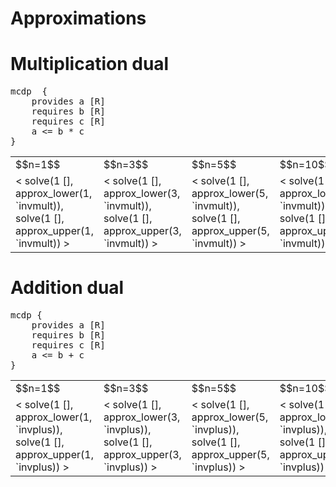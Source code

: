 # Approximations


# Multiplication dual

<pre class='mcdp' id='invmult'>
mcdp  {
    provides a [R]
    requires b [R]
    requires c [R]
    a <= b * c
}
</pre>
<!-- <pre class='ndp_graph_templatized'>`invmult</pre> -->

<table class="approx">
    <tr>
        <td>$$n=1$$</td>
        <td>$$n=3$$</td>
        <td>$$n=5$$</td>
        <td>$$n=10$$</td>
        <td>$$n=25$$</td>
    </tr>
    <tr>
        <td>
        <img class='plot_value_generic'>
            &lt; solve(1 [], approx_lower(1, `invmult)),
                 solve(1 [], approx_upper(1, `invmult))  &gt;
        </img>
        </td>
        <td>
        <img class='plot_value_generic'>
            &lt; solve(1 [], approx_lower(3, `invmult)),
                 solve(1 [], approx_upper(3, `invmult))  &gt;
        </img>
        </td>
        <td>
        <img class='plot_value_generic'>
            &lt; solve(1 [], approx_lower(5, `invmult)),
                 solve(1 [], approx_upper(5, `invmult))  &gt;
        </img>
        </td>
        <td>
        <img class='plot_value_generic'>
            &lt; solve(1 [], approx_lower(10, `invmult)),
                 solve(1 [], approx_upper(10, `invmult))  &gt;
        </img>
        </td>
        <td>
        <img class='plot_value_generic'>
            &lt; solve(1 [], approx_lower(25, `invmult)),
                 solve(1 [], approx_upper(25, `invmult))  &gt;
        </img>
        </td>
    </tr>
     
</table>


# Addition dual

<pre class='mcdp' id='invplus'>
mcdp {
    provides a [R]
    requires b [R]
    requires c [R]
    a <= b + c
}
</pre>
<!-- <pre class='ndp_graph_templatized'>`invplus</pre> -->

<table class="approx">
    <tr>
        <td>$$n=1$$</td>
        <td>$$n=3$$</td>
        <td>$$n=5$$</td>
        <td>$$n=10$$</td>
        <td>$$n=25$$</td>
    </tr>
    <tr>
        <td>
        <img class='plot_value_generic'>
            &lt; solve(1 [], approx_lower(1, `invplus)),
                 solve(1 [], approx_upper(1, `invplus))  &gt;
        </img>
        </td>
        <td>
        <img class='plot_value_generic'>
            &lt; solve(1 [], approx_lower(3, `invplus)),
                 solve(1 [], approx_upper(3, `invplus))  &gt;
        </img>
        </td>
        <td>
        <img class='plot_value_generic'>
            &lt; solve(1 [], approx_lower(5, `invplus)),
                 solve(1 [], approx_upper(5, `invplus))  &gt;
        </img>
        </td>
        <td>
        <img class='plot_value_generic'>
            &lt; solve(1 [], approx_lower(10, `invplus)),
                 solve(1 [], approx_upper(10, `invplus))  &gt;
        </img>
        </td>
        <td>
        <img class='plot_value_generic'>
            &lt; solve(1 [], approx_lower(25, `invplus)),
                 solve(1 [], approx_upper(25, `invplus))  &gt;
        </img>
        </td>
    </tr>
     
</table>

<style type='text/css'>
table.approx img {
    width: 10em;
}

</style>
<script type='text/javascript'>
$('a.zoom').imageZoom();
</script>